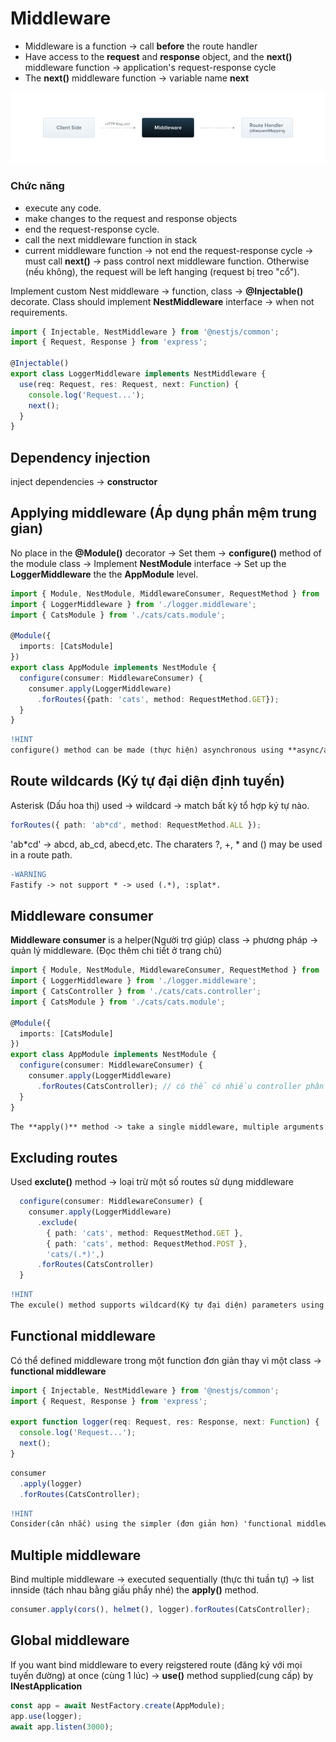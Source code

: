 # Middleware

* Middleware is a function -> call **before** the route handler
* Have access to the **request** and **response** object, and the **next()** middleware function -> application's request-response cycle
* The **next()** middleware function -> variable name **next**


<p align="center">
  <a href="https://github.com/LDK-VN/NestJS/blob/master/Resource/image/middleware.png" target="blank"><img src="https://github.com/LDK-VN/NestJS/blob/master/Resource/image/middleware.png" width="860" alt="middleware" /></a>
</p>

### Chức năng

* execute any code.
* make changes to the  request and response objects
* end the request-response cycle.
* call the next middleware function in stack
* current middleware function -> not end the request-response cycle -> must call **next()** -> pass control next middleware function. Otherwise (nếu không), the request will be left hanging (request bị treo "cổ").

Implement custom Nest middleware -> function, class -> **@Injectable()** decorate. Class should implement **NestMiddleware** interface -> when not requirements.

```ts
import { Injectable, NestMiddleware } from '@nestjs/common';
import { Request, Response } from 'express';

@Injectable()
export class LoggerMiddleware implements NestMiddleware {
  use(req: Request, res: Request, next: Function) {
    console.log('Request...');
    next();
  }
}
```

## Dependency injection 

inject dependencies -> **constructor**

## Applying middleware (Áp dụng phần mệm trung gian)

No place in the **@Module()** decorator -> Set them -> **configure()** method of the module class -> Implement **NestModule** interface -> Set up the **LoggerMiddleware** the the **AppModule** level.

```ts
import { Module, NestModule, MiddlewareConsumer, RequestMethod } from '@nestjs/common';
import { LoggerMiddleware } from './logger.middleware';
import { CatsModule } from './cats/cats.module';

@Module({
  imports: [CatsModule]
})
export class AppModule implements NestModule {
  configure(consumer: MiddlewareConsumer) {
    consumer.apply(LoggerMiddleware)
      .forRoutes({path: 'cats', method: RequestMethod.GET});
  }
}
```

```diff
!HINT
configure() method can be made (thực hiện) asynchronous using **async/await**
```

## Route wildcards (Ký tự đại diện định tuyến)

Asterisk (Dấu hoa thị) used -> wildcard -> match bất kỳ tổ hợp ký tự nào.

```ts
forRoutes({ path: 'ab*cd', method: RequestMethod.ALL });
```

'ab*cd' -> abcd, ab_cd, abecd,etc. The charaters ?, +, * and () may be used in a route path.

```diff
-WARNING
Fastify -> not support * -> used (.*), :splat*.
```

## Middleware consumer

**Middleware consumer** is a helper(Người trợ giúp) class -> phương pháp -> quản lý middleware. (Đọc thêm chi tiết ở trang chủ)

```ts
import { Module, NestModule, MiddlewareConsumer, RequestMethod } from '@nestjs/common';
import { LoggerMiddleware } from './logger.middleware';
import { CatsController } from './cats/cats.controller';
import { CatsModule } from './cats/cats.module';

@Module({
  imports: [CatsModule]
})
export class AppModule implements NestModule {
  configure(consumer: MiddlewareConsumer) {
    consumer.apply(LoggerMiddleware)
      .forRoutes(CatsController); // có thể có nhiều controller phân tách nhau bằng giấu phẩy
  }
}
```

```diff
The **apply()** method -> take a single middleware, multiple arguments để sác định multiple middleware.
```

## Excluding routes

Used **exclute()** method -> loại trừ một số routes sử dụng middleware

```ts
  configure(consumer: MiddlewareConsumer) {
    consumer.apply(LoggerMiddleware)
      .exclude(
        { path: 'cats', method: RequestMethod.GET },
        { path: 'cats', method: RequestMethod.POST },
        'cats/(.*)',)
      .forRoutes(CatsController)
  }
```

```diff
!HINT
The excule() method supports wildcard(Ký tự đại diện) parameters using -> 'path-to-regexp' package
```

## Functional middleware

Có thể defined middleware trong một function đơn giản thay vì một class -> **functional middleware**

```ts
import { Injectable, NestMiddleware } from '@nestjs/common';
import { Request, Response } from 'express';

export function logger(req: Request, res: Response, next: Function) {
  console.log('Request...');
  next();
}
```

```ts
consumer
  .apply(logger)
  .forRoutes(CatsController);
```

```diff
!HINT
Consider(cân nhắc) using the simpler (đơn giản hơn) 'functional middleware' thay thế -> middleware -> doesn't need any dependencies.
```

## Multiple middleware

Bind multiple middleware  -> executed sequentially (thực thi tuần tự) -> list innside (tách nhau bằng giấu phẩy nhé) the **apply()** method.

```ts
consumer.apply(cors(), helmet(), logger).forRoutes(CatsController);
```

## Global middleware

If you want bind middleware to every reigstered route (đăng ký với mọi tuyến đường) at once (cùng 1 lúc) -> **use()** method supplied(cung cấp) by **INestApplication**

```ts
const app = await NestFactory.create(AppModule);
app.use(logger);
await app.listen(3000);
```
